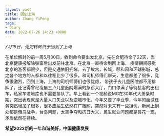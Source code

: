 ```yaml
---
layout: post
title: 回到上海
author: Zhang YiPeng
tags:
- Diary
date: 2022-07-26 14:23 +0800
---
```

*7月19日，兜兜转转终于回到了上海*

  在单位解封的前一周5月30日，收到命令要出发北京，先在合肥待命了22天，当北京健康报解除弹窗后出发前往北京。在北京一直待命到回上海。
  疫情期间感觉北京的游客都很少，但是交通依旧拥堵，去了故宫，长城，颐和园和环球影城，总之各个地方的人都和以往相比少了很多。和司机师傅们聊天，生意都差了很多，竞争很激烈，回到上海，上海的司机师傅们也很忧虑， 带孩子去儿童医院都不用排队了，还记得曾经凌晨三点儿童医院爆满的急诊大厅，门口停满了等待接客的出租车，私家车进地库也不需要排队了。早上看到一个视频说MG在30年代大萧条时期，突出表现就是大量人口失业以及逆城市化。今年又要了毕业季，今年的面试任务突然增加了很多，很多应届生依然在广撒网，突然对未来有一些担忧，新闻上到处都是俄乌战争，台岛问题，太空争夺和抗日大义，民生就业问题都是昙花一现，矛盾依然在持续。


**希望2022新的一年和谐美好，中国健康发展**